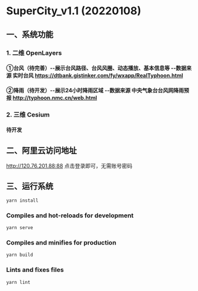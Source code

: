 # SuperCity_v1.1 (20220108)


## 一、系统功能

### 1. 二维 OpenLayers
#### ①台风（待完善）--展示台风路径、台风风圈、动态播放、基本信息等 --数据来源 实时台风 https://dtbank.gistinker.com/fy/wxapp/RealTyphoon.html
#### ②降雨（待开发）--展示24小时降雨区域 --数据来源 中央气象台台风网降雨预报 http://typhoon.nmc.cn/web.html

### 2. 三维 Cesium
#### 待开发


## 二、阿里云访问地址
http://120.76.201.88:88
点击登录即可，无需账号密码


## 三、运行系统

```
yarn install
```

### Compiles and hot-reloads for development
```
yarn serve
```

### Compiles and minifies for production
```
yarn build
```

### Lints and fixes files
```
yarn lint
```

